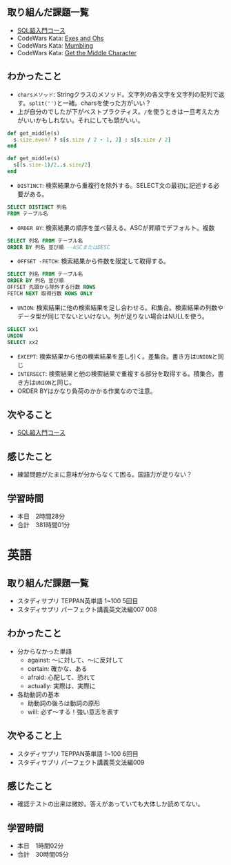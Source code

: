 ## 取り組んだ課題一覧
- [SQL超入門コース](https://www.youtube.com/watch?v=CJQDh_mJ1as)
- CodeWars Kata: [Exes and Ohs](https://www.codewars.com/kata/55908aad6620c066bc00002a/ruby)
- CodeWars Kata: [Mumbling](https://www.codewars.com/kata/5667e8f4e3f572a8f2000039/ruby)
- CodeWars Kata: [Get the Middle Character](https://www.codewars.com/kata/56747fd5cb988479af000028/ruby)
## わかったこと
- `charsメソッド`: Stringクラスのメソッド。文字列の各文字を文字列の配列で返す。`split('')`と一緒。charsを使った方がいい？
- 上が自分のでしたが下がベストプラクティス。`/`を使うときは一旦考えた方がいいかもしれない。それにしても頭がいい。
```ruby
def get_middle(s)
  s.size.even? ? s[s.size / 2 - 1, 2] : s[s.size / 2]
end
```
```ruby
def get_middle(s)
  s[(s.size-1)/2..s.size/2]
end
```
- `DISTINCT`: 検索結果から重複行を除外する。SELECT文の最初に記述する必要がある。
```sql
SELECT DISTINCT 列名
FROM テーブル名
```
- `ORDER BY`: 検索結果の順序を並べ替える。ASCが昇順でデフォルト。複数
```sql
SELECT 列名 FROM テーブル名
ORDER BY 列名 並び順 --ASCまたはDESC
```
- `OFFSET -FETCH`: 検索結果から件数を限定して取得する。
```sql
SELECT 列名 FROM テーブル名
ORDER BY 列名 並び順
OFFSET 先頭から除外する行数 ROWS
FETCH NEXT 取得行数 ROWS ONLY
```
- `UNION`: 検索結果に他の検索結果を足し合わせる。和集合。検索結果の列数やデータ型が同じでないといけない。列が足りない場合はNULLを使う。
```sql
SELECT xx1
UNION
SELECT xx2
```
- `EXCEPT`: 検索結果から他の検索結果を差し引く。差集合。書き方は`UNION`と同じ
- `INTERSECT`: 検索結果と他の検索結果で重複する部分を取得する。積集合。書き方は`UNION`と同じ。
- ORDER BYはかなり負荷のかかる作業なので注意。
## 次やること
- [SQL超入門コース](https://www.youtube.com/watch?v=CJQDh_mJ1as)
## 感じたこと
- 練習問題がたまに意味が分からなくて困る。国語力が足りない？
## 学習時間
- 本日　2時間28分
- 合計　381時間01分


# 英語
## 取り組んだ課題一覧
- スタディサプリ TEPPAN英単語 1~100 5回目
- スタディサプリ パーフェクト講義英文法編007 008
## わかったこと
- 分からなかった単語
    - against: ～に対して、～に反対して
    - certain: 確かな、ある
    - afraid: 心配して、恐れて
    - actually: 実際は、実際に
- 各助動詞の基本
    - 助動詞の後ろは動詞の原形
    - will: 必ず～する！強い意志を表す
## 次やること上
- スタディサプリ TEPPAN英単語 1~100 6回目
- スタディサプリ パーフェクト講義英文法編009
## 感じたこと
- 確認テストの出来は微妙。答えがあっていても大体しか読めてない。
## 学習時間
- 本日　1時間02分
- 合計　30時間05分